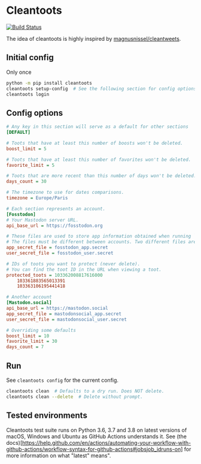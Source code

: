# Cleantoots
[![Build Status](https://img.shields.io/endpoint.svg?url=https%3A%2F%2Factions-badge.atrox.dev%2FCrocmagnon%2Fcleantoots%2Fbadge&style=flat)](https://actions-badge.atrox.dev/Crocmagnon/cleantoots/goto)

The idea of cleantoots is highly inspired by [magnusnissel/cleantweets](https://github.com/magnusnissel/cleantweets).

## Initial config

Only once

```bash
python -m pip install cleantoots
cleantoots setup-config  # See the following section for config options
cleantoots login
```

## Config options

```ini
# Any key in this section will serve as a default for other sections
[DEFAULT]

# Toots that have at least this number of boosts won't be deleted.
boost_limit = 5

# Toots that have at least this number of favorites won't be deleted.
favorite_limit = 5

# Toots that are more recent than this number of days won't be deleted.
days_count = 30

# The timezone to use for dates comparisons.
timezone = Europe/Paris

# Each section represents an account.
[Fosstodon]
# Your Mastodon server URL.
api_base_url = https://fosstodon.org

# These files are used to store app information obtained when running `login`.
# The files must be different between accounts. Two different files are required per account.
app_secret_file = fosstodon_app.secret
user_secret_file = fosstodon_user.secret

# IDs of toots you want to protect (never delete).
# You can find the toot ID in the URL when viewing a toot.
protected_toots = 103362008817616000
    103361883565013391
    103363106195441418

# Another account
[Mastodon.social]
api_base_url = https://mastodon.social
app_secret_file = mastodonsocial_app.secret
user_secret_file = mastodonsocial_user.secret

# Overriding some defaults
boost_limit = 10
favorite_limit = 30
days_count = 7
```


## Run

See `cleantoots config` for the current config.

```bash
cleantoots clean  # Defaults to a dry run. Does NOT delete.
cleantoots clean --delete  # Delete without prompt.
```

## Tested environments
Cleantoots test suite runs on Python 3.6, 3.7 and 3.8
on latest versions of macOS, Windows and Ubuntu as GitHub Actions understands it. See
(the docs)[https://help.github.com/en/actions/automating-your-workflow-with-github-actions/workflow-syntax-for-github-actions#jobsjob_idruns-on]
for more information on what "latest" means".
